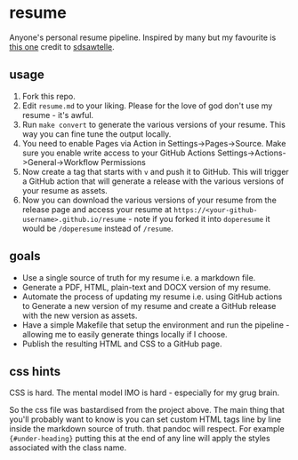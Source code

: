 # resume

Anyone's personal resume pipeline. Inspired by many but my favourite is [this one](https://github.com/sdsawtelle/markdown-resume) credit to [sdsawtelle](https://github.com/sdsawtelle).

## usage

1. Fork this repo.
2. Edit `resume.md` to your liking. Please for the love of god don't use my resume - it's awful.
3. Run `make convert` to generate the various versions of your resume. This way you can fine tune the output locally.
4. You need to enable Pages via Action in Settings->Pages->Source. Make sure you enable write access to your GitHub Actions Settings->Actions->General->Workflow Permissions
5. Now create a tag that starts with `v` and push it to GitHub. This will trigger a GitHub action that will generate a release with the various versions of your resume as assets.
6. Now you can download the various versions of your resume from the release page and access your resume at `https://<your-github-username>.github.io/resume` - note if you forked it into `doperesume` it would be `/doperesume` instead of `/resume`.

## goals

* Use a single source of truth for my resume i.e. a markdown file.
* Generate a PDF, HTML, plain-text and DOCX version of my resume.
* Automate the process of updating my resume i.e. using GitHub actions to Generate a new version of my resume and create a GitHub release with the new version as assets.
* Have a simple Makefile that setup the environment and run the pipeline - allowing me to easily generate things locally if I choose.
* Publish the resulting HTML and CSS to a GitHub page.

## css hints

CSS is hard. The mental model IMO is hard - especially for my grug brain.

So the css file was bastardised from the project above. The main thing that you'll probably want to know is you can set custom HTML tags line by line inside the markdown source of truth. that pandoc will respect. For example `{#under-heading}` putting this at the end of any line will apply the styles associated with the class name.
